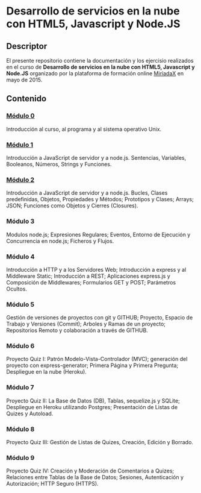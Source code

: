 # Desarrollo de servicios en la nube con HTML5, Javascript y Node.JS

## Descriptor

El presente repositorio contiene la documentación y los ejercisio realizados en el
curso de **Desarrollo de servicios en la nube con HTML5, Javascript y Node.JS**
organizado por la plataforma de formación online [MiríadaX](https://www.miriadax.net/web/javascript-node-js) en mayo de 2015.

## Contenido

### [Módulo 0](https://github.com/ddialar/NodeJS-MiriadaX-Servicios-en-la-nube/tree/master/Mod%200%20-%20Introduccion%20y%20SO%20Linux)

Introducción al curso, al programa y al sistema operativo Unix.

### [Módulo 1](https://github.com/ddialar/NodeJS-MiriadaX-Servicios-en-la-nube/tree/master/Mod%201%20-%20Introduccion%20a%20JS)

Introducción a JavaScript de servidor y a node.js. Sentencias, Variables, Booleanos, Números, Strings y Funciones.

### [Módulo 2](https://github.com/ddialar/NodeJS-MiriadaX-Servicios-en-la-nube/tree/master/Mod%202%20-%20JS%20como%20server)

Introducción a JavaScript de servidor y a node.js. Bucles, Clases predefinidas, Objetos, Propiedades y Métodos; Prototipos y Clases; Arrays; JSON; Funciones como Objetos y Cierres (Closures).

### Módulo 3

Modulos node.js; Expresiones Regulares; Eventos, Entorno de Ejecución y Concurrencia en node.js; Ficheros y Flujos.

### Módulo 4

Introducción a HTTP y a los Servidores Web; Introducción a express y al Middleware Static; Introducción a REST; Aplicaciones express.js y Composición de Middlewares; Formularios GET y POST; Parámetros Ocultos.

### Módulo 5

Gestión de versiones de proyectos con git y GITHUB; Proyecto, Espacio de Trabajo y Versiones (Commit); Arboles y Ramas de un proyecto; Repositorios Remoto y colaboración a través de GITHUB.

### Módulo 6

Proyecto Quiz I: Patrón Modelo-Vista-Controlador (MVC); generación del proyecto con express-generator; Primera Página y Primera Pregunta; Despliegue en la nube (Heroku).

### Módulo 7

Proyecto Quiz II: La Base de Datos (DB), Tablas, sequelize.js y SQLite; Despliegue en Heroku utilizando Postgres; Presentación de Listas de Quizes y Autoload.

### Módulo 8

Proyecto Quiz III: Gestión de Listas de Quizes, Creación, Edición y Borrado.

### Módulo 9

Proyecto Quiz IV: Creación y Moderación de Comentarios a Quizes; Relaciones entre Tablas de la Base de Datos; Sesiones, Autenticación y Autorización; HTTP Seguro (HTTPS).
